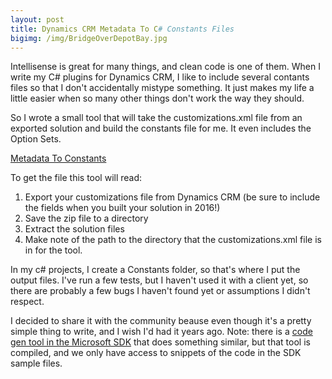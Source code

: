 ```yaml
---
layout: post
title: Dynamics CRM Metadata To C# Constants Files
bigimg: /img/BridgeOverDepotBay.jpg
---
```


Intellisense is great for many things, and clean code is one of them. When I write my C# plugins for Dynamics CRM, I like to include several contants files so that I don't accidentally mistype something. It just makes my life a little easier when so many other things don't work the way they should. 

So I wrote a small tool that will take the customizations.xml file from an exported solution and build the constants file for me. It even includes the Option Sets.

[Metadata To Constants](https://github.com/sarahch/MetadataToConstants)

To get the file this tool will read:
1. Export your customizations file from Dynamics CRM (be sure to include the fields when you built your solution in 2016!)
2. Save the zip file to a directory
3. Extract the solution files
4. Make note of the path to the directory that the customizations.xml file is in for the tool.

In my c# projects, I create a Constants folder, so that's where I put the output files. I've run a few tests, but I haven't used it with a client yet, so there are probably a few bugs I haven't found yet or assumptions I didn't respect.

I decided to share it with the community beause even though it's a pretty simple thing to write, and I wish I'd had it years ago. Note: there is a [code gen tool in the Microsoft SDK](https://msdn.microsoft.com/en-us/library/gg327844.aspx) that does something similar, but that tool is compiled, and we only have access to snippets of the code in the SDK sample files. 